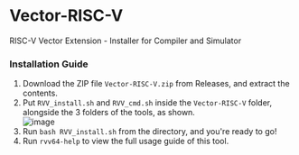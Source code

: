 # Vector-RISC-V
 RISC-V Vector Extension - Installer for Compiler and Simulator

### Installation Guide
1. Download the ZIP file `Vector-RISC-V.zip` from Releases, and extract the contents. 
2. Put `RVV_install.sh` and `RVV_cmd.sh` inside the `Vector-RISC-V` folder, alongside the 3 folders of the tools, as shown. </br>
![image](https://user-images.githubusercontent.com/68864109/173612414-a2695e1b-0e59-4962-838d-729b8091a439.png)
3. Run `bash RVV_install.sh` from the directory, and you're ready to go!
4. Run `rvv64-help` to view the full usage guide of this tool.
